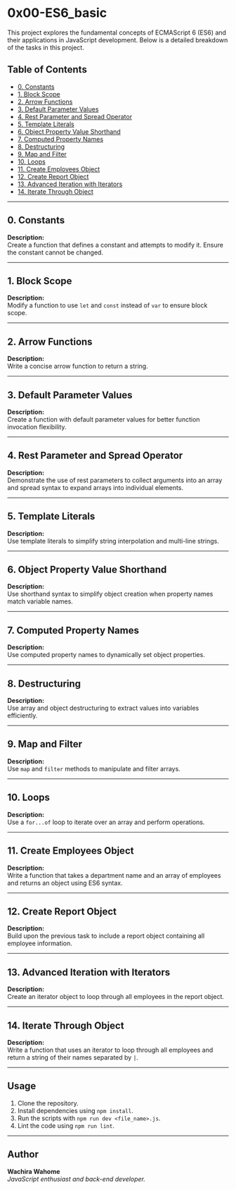 # 0x00-ES6_basic  

This project explores the fundamental concepts of ECMAScript 6 (ES6) and their applications in JavaScript development. Below is a detailed breakdown of the tasks in this project.  

## Table of Contents  
- [0. Constants](#0-constants)  
- [1. Block Scope](#1-block-scope)  
- [2. Arrow Functions](#2-arrow-functions)  
- [3. Default Parameter Values](#3-default-parameter-values)  
- [4. Rest Parameter and Spread Operator](#4-rest-parameter-and-spread-operator)  
- [5. Template Literals](#5-template-literals)  
- [6. Object Property Value Shorthand](#6-object-property-value-shorthand)  
- [7. Computed Property Names](#7-computed-property-names)  
- [8. Destructuring](#8-destructuring)  
- [9. Map and Filter](#9-map-and-filter)  
- [10. Loops](#10-loops)  
- [11. Create Employees Object](#11-create-employees-object)  
- [12. Create Report Object](#12-create-report-object)  
- [13. Advanced Iteration with Iterators](#13-advanced-iteration-with-iterators)  
- [14. Iterate Through Object](#14-iterate-through-object)  

---

## 0. Constants  
**Description:**  
Create a function that defines a constant and attempts to modify it. Ensure the constant cannot be changed.  

---

## 1. Block Scope  
**Description:**  
Modify a function to use `let` and `const` instead of `var` to ensure block scope.  

---

## 2. Arrow Functions  
**Description:**  
Write a concise arrow function to return a string.  

---

## 3. Default Parameter Values  
**Description:**  
Create a function with default parameter values for better function invocation flexibility.  

---

## 4. Rest Parameter and Spread Operator  
**Description:**  
Demonstrate the use of rest parameters to collect arguments into an array and spread syntax to expand arrays into individual elements.  

---

## 5. Template Literals  
**Description:**  
Use template literals to simplify string interpolation and multi-line strings.  

---

## 6. Object Property Value Shorthand  
**Description:**  
Use shorthand syntax to simplify object creation when property names match variable names.  

---

## 7. Computed Property Names  
**Description:**  
Use computed property names to dynamically set object properties.  

---

## 8. Destructuring  
**Description:**  
Use array and object destructuring to extract values into variables efficiently.  

---

## 9. Map and Filter  
**Description:**  
Use `map` and `filter` methods to manipulate and filter arrays.  

---

## 10. Loops  
**Description:**  
Use a `for...of` loop to iterate over an array and perform operations.  

---

## 11. Create Employees Object  
**Description:**  
Write a function that takes a department name and an array of employees and returns an object using ES6 syntax.  

---

## 12. Create Report Object  
**Description:**  
Build upon the previous task to include a report object containing all employee information.  

---

## 13. Advanced Iteration with Iterators  
**Description:**  
Create an iterator object to loop through all employees in the report object.  

---

## 14. Iterate Through Object  
**Description:**  
Write a function that uses an iterator to loop through all employees and return a string of their names separated by `|`.  

---

## Usage  
1. Clone the repository.  
2. Install dependencies using `npm install`.  
3. Run the scripts with `npm run dev <file_name>.js`.  
4. Lint the code using `npm run lint`.  

---

## Author  
**Wachira Wahome**  
*JavaScript enthusiast and back-end developer.*  
